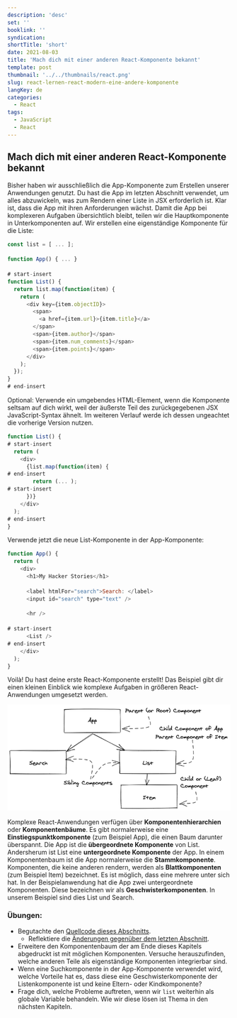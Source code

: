 ```yaml
---
description: 'desc'
set: ''
booklink: ''
syndication:
shortTitle: 'short'
date: 2021-08-03
title: 'Mach dich mit einer anderen React-Komponente bekannt'
template: post
thumbnail: '../../thumbnails/react.png'
slug: react-lernen-react-modern-eine-andere-komponente
langKey: de
categories:
  - React
tags:
  - JavaScript
  - React
---
```


## Mach dich mit einer anderen React-Komponente bekannt

Bisher haben wir ausschließlich die App-Komponente zum Erstellen unserer Anwendungen genutzt. Du hast die App im letzten Abschnitt verwendet, um alles abzuwickeln, was zum Rendern einer Liste in JSX erforderlich ist. Klar ist, dass die App mit ihren Anforderungen wächst. Damit die App bei komplexeren Aufgaben übersichtlich bleibt, teilen wir die Hauptkomponente in Unterkomponenten auf. Wir erstellen eine eigenständige Komponente für die Liste:

```js
const list = [ ... ];

function App() { ... }

# start-insert
function List() {
  return list.map(function(item) {
    return (
      <div key={item.objectID}>
        <span>
          <a href={item.url}>{item.title}</a>
        </span>
        <span>{item.author}</span>
        <span>{item.num_comments}</span>
        <span>{item.points}</span>
      </div>
    );
  });
}
# end-insert
```

Optional: Verwende ein umgebendes HTML-Element, wenn die Komponente seltsam auf dich wirkt, weil der äußerste Teil des zurückgegebenen JSX JavaScript-Syntax ähnelt. Im weiteren Verlauf werde ich dessen ungeachtet die vorherige Version nutzen.

```js
function List() {
# start-insert
  return (
    <div>
      {list.map(function(item) {
# end-insert
        return (... );
# start-insert
      })}
    </div>
  );
# end-insert
}
```

Verwende jetzt die neue List-Komponente in der App-Komponente:

```js
function App() {
  return (
    <div>
      <h1>My Hacker Stories</h1>

      <label htmlFor="search">Search: </label>
      <input id="search" type="text" />

      <hr />

# start-insert
      <List />
# end-insert
    </div>
  );
}
```

Voilà! Du hast deine erste React-Komponente erstellt! Das Beispiel gibt dir einen kleinen Einblick wie komplexe Aufgaben in größeren React-Anwendungen umgesetzt werden.

![](../images/component-tree.png)

Komplexe React-Anwendungen verfügen über **Komponentenhierarchien** oder **Komponentenbäume**. Es gibt normalerweise eine **Einstiegspunktkomponente** (zum Beispiel App), die einen Baum darunter überspannt. Die App ist die **übergeordnete Komponente** von List. Andersherum ist List eine **untergeordnete Komponente** der App. In einem Komponentenbaum ist die App normalerweise die **Stammkomponente**. Komponenten, die keine anderen rendern, werden als **Blattkomponenten** (zum Beispiel Item) bezeichnet. Es ist möglich, dass eine mehrere unter sich hat. In der Beispielanwendung hat die App zwei untergeordnete Komponenten. Diese bezeichnen wir als **Geschwisterkomponenten**. In unserem Beispiel sind dies List und Search.

### Übungen:

* Begutachte den [Quellcode dieses Abschnitts](https://codesandbox.io/s/github/the-road-to-learn-react/hacker-stories/tree/hs/Meet-another-React-Component).
  * Reflektiere die [Änderungen gegenüber dem letzten Abschnitt](https://github.com/the-road-to-learn-react/hacker-stories/compare/hs/Lists-in-React...hs/Meet-another-React-Component?expand=1).
* Erweitere den Komponentenbaum der am Ende dieses Kapitels abgedruckt ist mit möglichen Komponenten. Versuche herauszufinden, welche anderen Teile als eigenständige Komponenten integrierbar sind.
* Wenn eine Suchkomponente in der App-Komponente verwendet wird, welche Vorteile hat es, dass diese eine Geschwisterkomponente der Listenkomponente ist und keine Eltern- oder Kindkomponente?
* Frage dich, welche Probleme auftreten, wenn wir `list` weiterhin als globale Variable behandeln. Wie wir diese lösen ist Thema in den nächsten Kapiteln.
<img src="https://vg01.met.vgwort.de/na/ecfb8d248bee4303b973eabf8ee34b39" width="1" height="1" alt="">